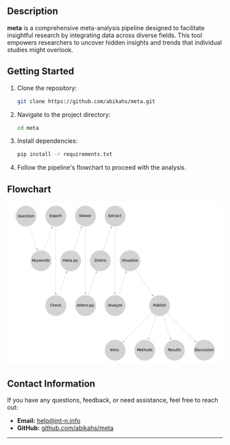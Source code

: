 ## Description

**meta** is a comprehensive meta-analysis pipeline designed to facilitate insightful research by integrating data across diverse fields. This tool empowers researchers to uncover hidden insights and trends that individual studies might overlook.

## Getting Started

1. Clone the repository:
   ```bash
   git clone https://github.com/abikahs/meta.git
   ```
2. Navigate to the project directory:
   ```bash
   cd meta
   ```
3. Install dependencies:
   ```bash
   pip install -r requirements.txt
   ```
4. Follow the pipeline's flowchart to proceed with the analysis.

## Flowchart
<p>
  <img src="./flowchart.png" alt="flowchart" width="600">
</p>

## Contact Information

If you have any questions, feedback, or need assistance, feel free to reach out:

- **Email:** [help@int-n.info](mailto:help@int-n.info)
- **GitHub:** [github.com/abikahs/meta](https://github.com/abikahs/meta)

---

